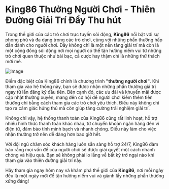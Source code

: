 # King86 Thưởng Người Chơi - Thiên Đường Giải Trí Đầy Thu hút

Trong thế giới của các trò chơi trực tuyến sôi động, **King86** nổi bật với sự phong phú và đa dạng trong các trò chơi, cùng với những phần thưởng hấp dẫn dành cho người chơi. Đây không chỉ là một nền tảng giải trí mà còn là một cộng đồng sôi động nơi mọi người có thể tận hưởng niềm vui từ những trò chơi quen thuộc như bài bạc, cá cược hay thậm chí là những thử thách mới mẻ. 

![Image](https://github.com/user-attachments/assets/bd51ea9f-0666-407b-a7a7-98ead6de688c)

Điểm đặc biệt của King86 chính là chương trình **"thưởng người chơi"**. Khi tham gia vào hệ thống này, bạn sẽ được nhận những phần thưởng giá trị ngay từ lần đăng ký đầu tiên. Bên cạnh đó, các ưu đãi và khuyến mãi được cập nhật thường xuyên, mang đến cơ hội để người chơi kiếm thêm tiền thưởng chỉ bằng cách tham gia các trò chơi yêu thích. Điều này không chỉ tạo ra cảm giác hứng thú mà còn giúp tăng cường trải nghiệm giải trí.

Không chỉ vậy, hệ thống thanh toán của King86 cũng rất linh hoạt, hỗ trợ nhiều hình thức thanh toán khác nhau, từ chuyển khoản ngân hàng đến ví điện tử, đảm bảo tính minh bạch và nhanh chóng. Điều này làm cho việc nhận thưởng trở nên dễ dàng hơn bao giờ hết.

Với đội ngũ chăm sóc khách hàng luôn sẵn sàng hỗ trợ 24/7, King86 đảm bảo rằng mọi vấn đề của người chơi sẽ được giải quyết một cách nhanh chóng và hiệu quả. Bạn sẽ không phải lo lắng về bất kỳ trở ngại nào khi tham gia vào thiên đường giải trí này.

Hãy tham gia ngay hôm nay và khám phá thế giới của **King86**, nơi mỗi ngày đều là một ngày mới để tận hưởng niềm vui và giành lấy những phần thưởng xứng đáng!